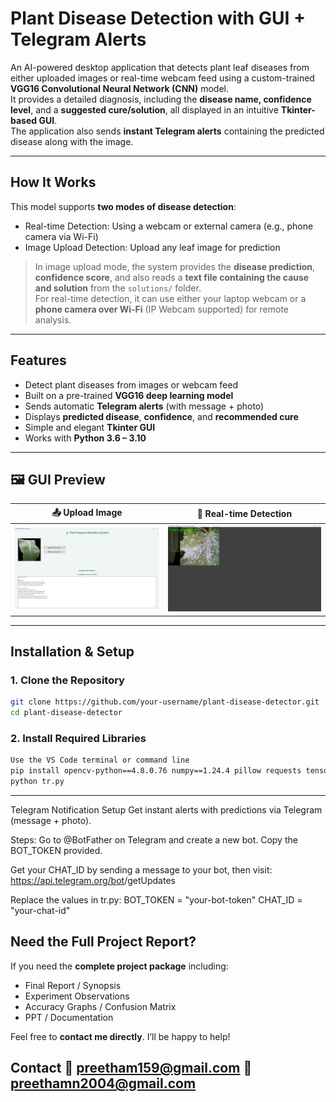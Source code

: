 #  Plant Disease Detection with GUI + Telegram Alerts

An AI-powered desktop application that detects plant leaf diseases from either uploaded images or real-time webcam feed using a custom-trained **VGG16 Convolutional Neural Network (CNN)** model.  
It provides a detailed diagnosis, including the **disease name, confidence level**, and a **suggested cure/solution**, all displayed in an intuitive **Tkinter-based GUI**.  
The application also sends **instant Telegram alerts** containing the predicted disease along with the image.

---

##  How It Works

This model supports **two modes of disease detection**:

- Real-time Detection: Using a webcam or external camera (e.g., phone camera via Wi-Fi)
- Image Upload Detection: Upload any leaf image for prediction

> In image upload mode, the system provides the **disease prediction**, **confidence score**, and also reads a **text file containing the cause and solution** from the `solutions/` folder.  
> For real-time detection, it can use either your laptop webcam or a **phone camera over Wi-Fi** (IP Webcam supported) for remote analysis.

---

##  Features

-  Detect plant diseases from images or webcam feed
-  Built on a pre-trained **VGG16 deep learning model**
-  Sends automatic **Telegram alerts** (with message + photo)
-  Displays **predicted disease**, **confidence**, and **recommended cure**
-  Simple and elegant **Tkinter GUI**
-  Works with **Python 3.6 – 3.10**

---

## 🖼️ GUI Preview

| 📤 Upload Image | 🎥 Real-time Detection |
|----------------|------------------------|
| ![Upload Image](screenshots/upload_gui.png) | ![Webcam Detection](screenshots/webcam_gui.png) |

---

##  Installation & Setup

### 1. Clone the Repository

```bash
git clone https://github.com/your-username/plant-disease-detector.git
cd plant-disease-detector
```
### 2. Install Required Libraries
```bash
Use the VS Code terminal or command line
pip install opencv-python==4.8.0.76 numpy==1.24.4 pillow requests tensorflow telepot
python tr.py
```
---
Telegram Notification Setup
Get instant alerts with predictions via Telegram (message + photo).

 Steps:
Go to @BotFather on Telegram and create a new bot.
Copy the BOT_TOKEN provided.

Get your CHAT_ID by sending a message to your bot, then visit:
https://api.telegram.org/bot<YourBOTToken>/getUpdates

Replace the values in tr.py:
BOT_TOKEN = "your-bot-token"
CHAT_ID   = "your-chat-id"

##  Need the Full Project Report?

If you need the **complete project package** including:
-  Final Report / Synopsis
-  Experiment Observations
-  Accuracy Graphs / Confusion Matrix
-  PPT / Documentation

Feel free to **contact me directly**. I’ll be happy to help!

Contact 📧 preetham159@gmail.com 📧 preethamn2004@gmail.com
---

